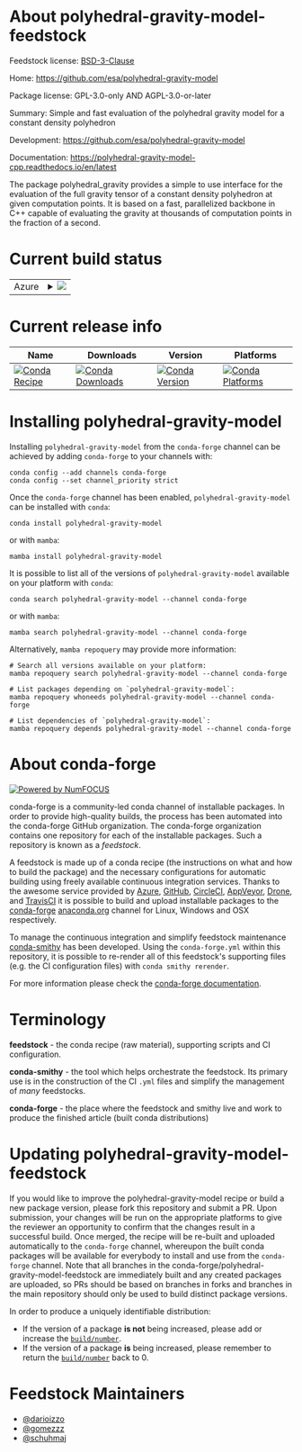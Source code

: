 About polyhedral-gravity-model-feedstock
========================================

Feedstock license: [BSD-3-Clause](https://github.com/conda-forge/polyhedral-gravity-model-feedstock/blob/main/LICENSE.txt)

Home: https://github.com/esa/polyhedral-gravity-model

Package license: GPL-3.0-only AND AGPL-3.0-or-later

Summary: Simple and fast evaluation of the polyhedral gravity model for a constant density polyhedron

Development: https://github.com/esa/polyhedral-gravity-model

Documentation: https://polyhedral-gravity-model-cpp.readthedocs.io/en/latest

The package polyhedral_gravity provides a simple to use interface for the evaluation of the full gravity tensor of a constant density polyhedron at given computation points. It is based on a fast, parallelized backbone in C++ capable of evaluating the gravity at thousands of computation points in the fraction of a second.


Current build status
====================


<table>
    
  <tr>
    <td>Azure</td>
    <td>
      <details>
        <summary>
          <a href="https://dev.azure.com/conda-forge/feedstock-builds/_build/latest?definitionId=16645&branchName=main">
            <img src="https://dev.azure.com/conda-forge/feedstock-builds/_apis/build/status/polyhedral-gravity-model-feedstock?branchName=main">
          </a>
        </summary>
        <table>
          <thead><tr><th>Variant</th><th>Status</th></tr></thead>
          <tbody><tr>
              <td>linux_64_python3.10.____cpython</td>
              <td>
                <a href="https://dev.azure.com/conda-forge/feedstock-builds/_build/latest?definitionId=16645&branchName=main">
                  <img src="https://dev.azure.com/conda-forge/feedstock-builds/_apis/build/status/polyhedral-gravity-model-feedstock?branchName=main&jobName=linux&configuration=linux%20linux_64_python3.10.____cpython" alt="variant">
                </a>
              </td>
            </tr><tr>
              <td>linux_64_python3.11.____cpython</td>
              <td>
                <a href="https://dev.azure.com/conda-forge/feedstock-builds/_build/latest?definitionId=16645&branchName=main">
                  <img src="https://dev.azure.com/conda-forge/feedstock-builds/_apis/build/status/polyhedral-gravity-model-feedstock?branchName=main&jobName=linux&configuration=linux%20linux_64_python3.11.____cpython" alt="variant">
                </a>
              </td>
            </tr><tr>
              <td>linux_64_python3.12.____cpython</td>
              <td>
                <a href="https://dev.azure.com/conda-forge/feedstock-builds/_build/latest?definitionId=16645&branchName=main">
                  <img src="https://dev.azure.com/conda-forge/feedstock-builds/_apis/build/status/polyhedral-gravity-model-feedstock?branchName=main&jobName=linux&configuration=linux%20linux_64_python3.12.____cpython" alt="variant">
                </a>
              </td>
            </tr><tr>
              <td>linux_64_python3.8.____cpython</td>
              <td>
                <a href="https://dev.azure.com/conda-forge/feedstock-builds/_build/latest?definitionId=16645&branchName=main">
                  <img src="https://dev.azure.com/conda-forge/feedstock-builds/_apis/build/status/polyhedral-gravity-model-feedstock?branchName=main&jobName=linux&configuration=linux%20linux_64_python3.8.____cpython" alt="variant">
                </a>
              </td>
            </tr><tr>
              <td>linux_64_python3.9.____73_pypy</td>
              <td>
                <a href="https://dev.azure.com/conda-forge/feedstock-builds/_build/latest?definitionId=16645&branchName=main">
                  <img src="https://dev.azure.com/conda-forge/feedstock-builds/_apis/build/status/polyhedral-gravity-model-feedstock?branchName=main&jobName=linux&configuration=linux%20linux_64_python3.9.____73_pypy" alt="variant">
                </a>
              </td>
            </tr><tr>
              <td>linux_64_python3.9.____cpython</td>
              <td>
                <a href="https://dev.azure.com/conda-forge/feedstock-builds/_build/latest?definitionId=16645&branchName=main">
                  <img src="https://dev.azure.com/conda-forge/feedstock-builds/_apis/build/status/polyhedral-gravity-model-feedstock?branchName=main&jobName=linux&configuration=linux%20linux_64_python3.9.____cpython" alt="variant">
                </a>
              </td>
            </tr><tr>
              <td>osx_64_python3.10.____cpython</td>
              <td>
                <a href="https://dev.azure.com/conda-forge/feedstock-builds/_build/latest?definitionId=16645&branchName=main">
                  <img src="https://dev.azure.com/conda-forge/feedstock-builds/_apis/build/status/polyhedral-gravity-model-feedstock?branchName=main&jobName=osx&configuration=osx%20osx_64_python3.10.____cpython" alt="variant">
                </a>
              </td>
            </tr><tr>
              <td>osx_64_python3.11.____cpython</td>
              <td>
                <a href="https://dev.azure.com/conda-forge/feedstock-builds/_build/latest?definitionId=16645&branchName=main">
                  <img src="https://dev.azure.com/conda-forge/feedstock-builds/_apis/build/status/polyhedral-gravity-model-feedstock?branchName=main&jobName=osx&configuration=osx%20osx_64_python3.11.____cpython" alt="variant">
                </a>
              </td>
            </tr><tr>
              <td>osx_64_python3.12.____cpython</td>
              <td>
                <a href="https://dev.azure.com/conda-forge/feedstock-builds/_build/latest?definitionId=16645&branchName=main">
                  <img src="https://dev.azure.com/conda-forge/feedstock-builds/_apis/build/status/polyhedral-gravity-model-feedstock?branchName=main&jobName=osx&configuration=osx%20osx_64_python3.12.____cpython" alt="variant">
                </a>
              </td>
            </tr><tr>
              <td>osx_64_python3.8.____cpython</td>
              <td>
                <a href="https://dev.azure.com/conda-forge/feedstock-builds/_build/latest?definitionId=16645&branchName=main">
                  <img src="https://dev.azure.com/conda-forge/feedstock-builds/_apis/build/status/polyhedral-gravity-model-feedstock?branchName=main&jobName=osx&configuration=osx%20osx_64_python3.8.____cpython" alt="variant">
                </a>
              </td>
            </tr><tr>
              <td>osx_64_python3.9.____73_pypy</td>
              <td>
                <a href="https://dev.azure.com/conda-forge/feedstock-builds/_build/latest?definitionId=16645&branchName=main">
                  <img src="https://dev.azure.com/conda-forge/feedstock-builds/_apis/build/status/polyhedral-gravity-model-feedstock?branchName=main&jobName=osx&configuration=osx%20osx_64_python3.9.____73_pypy" alt="variant">
                </a>
              </td>
            </tr><tr>
              <td>osx_64_python3.9.____cpython</td>
              <td>
                <a href="https://dev.azure.com/conda-forge/feedstock-builds/_build/latest?definitionId=16645&branchName=main">
                  <img src="https://dev.azure.com/conda-forge/feedstock-builds/_apis/build/status/polyhedral-gravity-model-feedstock?branchName=main&jobName=osx&configuration=osx%20osx_64_python3.9.____cpython" alt="variant">
                </a>
              </td>
            </tr><tr>
              <td>win_64_python3.10.____cpython</td>
              <td>
                <a href="https://dev.azure.com/conda-forge/feedstock-builds/_build/latest?definitionId=16645&branchName=main">
                  <img src="https://dev.azure.com/conda-forge/feedstock-builds/_apis/build/status/polyhedral-gravity-model-feedstock?branchName=main&jobName=win&configuration=win%20win_64_python3.10.____cpython" alt="variant">
                </a>
              </td>
            </tr><tr>
              <td>win_64_python3.11.____cpython</td>
              <td>
                <a href="https://dev.azure.com/conda-forge/feedstock-builds/_build/latest?definitionId=16645&branchName=main">
                  <img src="https://dev.azure.com/conda-forge/feedstock-builds/_apis/build/status/polyhedral-gravity-model-feedstock?branchName=main&jobName=win&configuration=win%20win_64_python3.11.____cpython" alt="variant">
                </a>
              </td>
            </tr><tr>
              <td>win_64_python3.12.____cpython</td>
              <td>
                <a href="https://dev.azure.com/conda-forge/feedstock-builds/_build/latest?definitionId=16645&branchName=main">
                  <img src="https://dev.azure.com/conda-forge/feedstock-builds/_apis/build/status/polyhedral-gravity-model-feedstock?branchName=main&jobName=win&configuration=win%20win_64_python3.12.____cpython" alt="variant">
                </a>
              </td>
            </tr><tr>
              <td>win_64_python3.8.____cpython</td>
              <td>
                <a href="https://dev.azure.com/conda-forge/feedstock-builds/_build/latest?definitionId=16645&branchName=main">
                  <img src="https://dev.azure.com/conda-forge/feedstock-builds/_apis/build/status/polyhedral-gravity-model-feedstock?branchName=main&jobName=win&configuration=win%20win_64_python3.8.____cpython" alt="variant">
                </a>
              </td>
            </tr><tr>
              <td>win_64_python3.9.____73_pypy</td>
              <td>
                <a href="https://dev.azure.com/conda-forge/feedstock-builds/_build/latest?definitionId=16645&branchName=main">
                  <img src="https://dev.azure.com/conda-forge/feedstock-builds/_apis/build/status/polyhedral-gravity-model-feedstock?branchName=main&jobName=win&configuration=win%20win_64_python3.9.____73_pypy" alt="variant">
                </a>
              </td>
            </tr><tr>
              <td>win_64_python3.9.____cpython</td>
              <td>
                <a href="https://dev.azure.com/conda-forge/feedstock-builds/_build/latest?definitionId=16645&branchName=main">
                  <img src="https://dev.azure.com/conda-forge/feedstock-builds/_apis/build/status/polyhedral-gravity-model-feedstock?branchName=main&jobName=win&configuration=win%20win_64_python3.9.____cpython" alt="variant">
                </a>
              </td>
            </tr>
          </tbody>
        </table>
      </details>
    </td>
  </tr>
</table>

Current release info
====================

| Name | Downloads | Version | Platforms |
| --- | --- | --- | --- |
| [![Conda Recipe](https://img.shields.io/badge/recipe-polyhedral--gravity--model-green.svg)](https://anaconda.org/conda-forge/polyhedral-gravity-model) | [![Conda Downloads](https://img.shields.io/conda/dn/conda-forge/polyhedral-gravity-model.svg)](https://anaconda.org/conda-forge/polyhedral-gravity-model) | [![Conda Version](https://img.shields.io/conda/vn/conda-forge/polyhedral-gravity-model.svg)](https://anaconda.org/conda-forge/polyhedral-gravity-model) | [![Conda Platforms](https://img.shields.io/conda/pn/conda-forge/polyhedral-gravity-model.svg)](https://anaconda.org/conda-forge/polyhedral-gravity-model) |

Installing polyhedral-gravity-model
===================================

Installing `polyhedral-gravity-model` from the `conda-forge` channel can be achieved by adding `conda-forge` to your channels with:

```
conda config --add channels conda-forge
conda config --set channel_priority strict
```

Once the `conda-forge` channel has been enabled, `polyhedral-gravity-model` can be installed with `conda`:

```
conda install polyhedral-gravity-model
```

or with `mamba`:

```
mamba install polyhedral-gravity-model
```

It is possible to list all of the versions of `polyhedral-gravity-model` available on your platform with `conda`:

```
conda search polyhedral-gravity-model --channel conda-forge
```

or with `mamba`:

```
mamba search polyhedral-gravity-model --channel conda-forge
```

Alternatively, `mamba repoquery` may provide more information:

```
# Search all versions available on your platform:
mamba repoquery search polyhedral-gravity-model --channel conda-forge

# List packages depending on `polyhedral-gravity-model`:
mamba repoquery whoneeds polyhedral-gravity-model --channel conda-forge

# List dependencies of `polyhedral-gravity-model`:
mamba repoquery depends polyhedral-gravity-model --channel conda-forge
```


About conda-forge
=================

[![Powered by
NumFOCUS](https://img.shields.io/badge/powered%20by-NumFOCUS-orange.svg?style=flat&colorA=E1523D&colorB=007D8A)](https://numfocus.org)

conda-forge is a community-led conda channel of installable packages.
In order to provide high-quality builds, the process has been automated into the
conda-forge GitHub organization. The conda-forge organization contains one repository
for each of the installable packages. Such a repository is known as a *feedstock*.

A feedstock is made up of a conda recipe (the instructions on what and how to build
the package) and the necessary configurations for automatic building using freely
available continuous integration services. Thanks to the awesome service provided by
[Azure](https://azure.microsoft.com/en-us/services/devops/), [GitHub](https://github.com/),
[CircleCI](https://circleci.com/), [AppVeyor](https://www.appveyor.com/),
[Drone](https://cloud.drone.io/welcome), and [TravisCI](https://travis-ci.com/)
it is possible to build and upload installable packages to the
[conda-forge](https://anaconda.org/conda-forge) [anaconda.org](https://anaconda.org/)
channel for Linux, Windows and OSX respectively.

To manage the continuous integration and simplify feedstock maintenance
[conda-smithy](https://github.com/conda-forge/conda-smithy) has been developed.
Using the ``conda-forge.yml`` within this repository, it is possible to re-render all of
this feedstock's supporting files (e.g. the CI configuration files) with ``conda smithy rerender``.

For more information please check the [conda-forge documentation](https://conda-forge.org/docs/).

Terminology
===========

**feedstock** - the conda recipe (raw material), supporting scripts and CI configuration.

**conda-smithy** - the tool which helps orchestrate the feedstock.
                   Its primary use is in the construction of the CI ``.yml`` files
                   and simplify the management of *many* feedstocks.

**conda-forge** - the place where the feedstock and smithy live and work to
                  produce the finished article (built conda distributions)


Updating polyhedral-gravity-model-feedstock
===========================================

If you would like to improve the polyhedral-gravity-model recipe or build a new
package version, please fork this repository and submit a PR. Upon submission,
your changes will be run on the appropriate platforms to give the reviewer an
opportunity to confirm that the changes result in a successful build. Once
merged, the recipe will be re-built and uploaded automatically to the
`conda-forge` channel, whereupon the built conda packages will be available for
everybody to install and use from the `conda-forge` channel.
Note that all branches in the conda-forge/polyhedral-gravity-model-feedstock are
immediately built and any created packages are uploaded, so PRs should be based
on branches in forks and branches in the main repository should only be used to
build distinct package versions.

In order to produce a uniquely identifiable distribution:
 * If the version of a package **is not** being increased, please add or increase
   the [``build/number``](https://docs.conda.io/projects/conda-build/en/latest/resources/define-metadata.html#build-number-and-string).
 * If the version of a package **is** being increased, please remember to return
   the [``build/number``](https://docs.conda.io/projects/conda-build/en/latest/resources/define-metadata.html#build-number-and-string)
   back to 0.

Feedstock Maintainers
=====================

* [@darioizzo](https://github.com/darioizzo/)
* [@gomezzz](https://github.com/gomezzz/)
* [@schuhmaj](https://github.com/schuhmaj/)

